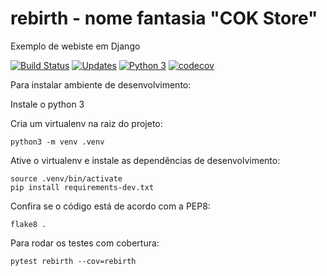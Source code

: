 # rebirth - nome fantasia "COK Store"
Exemplo de webiste em Django

[![Build Status](https://travis-ci.org/alisonamerico/rebirth.svg?branch=master)](https://travis-ci.org/alisonamerico/rebirth)
[![Updates](https://pyup.io/repos/github/alisonamerico/rebirth/shield.svg)](https://pyup.io/repos/github/alisonamerico/rebirth/)
[![Python 3](https://pyup.io/repos/github/alisonamerico/rebirth/python-3-shield.svg)](https://pyup.io/repos/github/alisonamerico/rebirth/)
[![codecov](https://codecov.io/gh/alisonamerico/rebirth/branch/master/graph/badge.svg)](https://codecov.io/gh/alisonamerico/rebirth)

Para instalar ambiente de desenvolvimento:

Instale o python 3

Cria um virtualenv na raiz do projeto:

```
python3 -m venv .venv
```

Ative o virtualenv e instale as dependências de desenvolvimento:

```
source .venv/bin/activate
pip install requirements-dev.txt
```

Confira se o código está de acordo com a PEP8:

```
flake8 .
```

Para rodar os testes com cobertura:

```
pytest rebirth --cov=rebirth
```